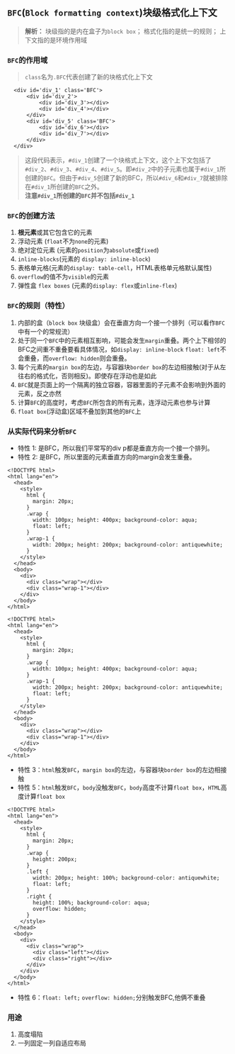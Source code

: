 ## `BFC`(`Block formatting context`)块级格式化上下文
>**解析：** 块级指的是内在盒子为`block box`； 格式化指的是统一的规则； 上下文指的是环境作用域

### `BFC`的作用域
>`class`名为`.BFC`代表创建了新的块格式化上下文
```
  <div id='div_1' class='BFC'>
      <div id='div_2'>
          <div id='div_3'></div>
          <div id='div_4'></div>
      </div>
      <div id='div_5' class='BFC'>
          <div id='div_6'></div>
          <div id='div_7'></div>
      </div>
  </div>
```
>这段代码表示，`#div_1`创建了一个块格式上下文，这个上下文包括了`#div_2`、`#div_3`、`#div_4`、`#div_5`。即`#div_2`中的子元素也属于`#div_1`所创建的`BFC`。但由于`#div_5`创建了新的BFC，所以`#div_6`和`#div_7`就被排除在`#div_1`所创建的`BFC`之外。<br>**注意`#div_1`所创建的`BFC`并不包括`#div_1`**

### `BFC`的创建方法
1. **根元素**或其它包含它的元素
2. 浮动元素 (`float`不为`none`的元素)
3. 绝对定位元素 (元素的`position`为`absolute`或`fixed`)
4. `inline-blocks`(元素的 `display: inline-block`)
5. 表格单元格(元素的`display: table-cell`，HTML表格单元格默认属性)
6. `overflow`的值不为`visible`的元素
7. 弹性盒 `flex boxes` (元素的`display: flex`或`inline-flex`)

### `BFC`的规则（特性）
1. 内部的盒（`block box` 块级盒）会在垂直方向一个接一个排列（可以看作`BFC`中有一个的常规流）
2. 处于同一个`BFC`中的元素相互影响，可能会发生`margin`重叠。两个上下相邻的BFC之间重不重叠要看具体情况，如`display: inline-block` `float: left`不会重叠，而`overflow: hidden`则会重叠。
3. 每个元素的`margin box`的左边，与容器块`border box`的左边相接触(对于从左往右的格式化，否则相反)。即使存在浮动也是如此
4. `BFC`就是页面上的一个隔离的独立容器，容器里面的子元素不会影响到外面的元素，反之亦然
5. 计算`BFC`的高度时，考虑`BFC`所包含的所有元素，连浮动元素也参与计算
6. `float box`(浮动盒)区域不叠加到其他的`BFC`上

### 从实际代码来分析`BFC`
- 特性 1: <html>是BFC，所以我们平常写的div p都是垂直方向一个接一个排列。
- 特性 2: <html>是BFC，所以里面的元素垂直方向的margin会发生重叠。

```
<!DOCTYPE html>
<html lang="en">
  <head>
    <style>
      html {
        margin: 20px;
      }
      .wrap {
        width: 100px; height: 400px; background-color: aqua;
        float: left;
      }
      .wrap-1 {
        width: 200px; height: 200px; background-color: antiquewhite;
      }
    </style>
  </head>
  <body>
    <div>
      <div class="wrap"></div>
      <div class="wrap-1"></div>
    </div>
  </body>
</html>
```
```
<!DOCTYPE html>
<html lang="en">
  <head>
    <style>
      html {
        margin: 20px;
      }
      .wrap {
        width: 100px; height: 400px; background-color: aqua;
      }
      .wrap-1 {
        width: 200px; height: 200px; background-color: antiquewhite;
        float: left;
      }
    </style>
  </head>
  <body>
    <div>
      <div class="wrap"></div>
      <div class="wrap-1"></div>
    </div>
  </body>
</html>
```
- 特性 3：`html`触发`BFC`，`margin box`的左边，与容器块`border box`的左边相接触
- 特性 5：`html`触发`BFC`，`body`没触发`BFC`，`body`高度不计算`float box`，`HTML`高度计算`float box`
```
<!DOCTYPE html>
<html lang="en">
  <head>
    <style>
      html {
        margin: 20px;
      }
      .wrap {
        height: 200px; 
      }
      .left {
        width: 200px; height: 100%; background-color: antiquewhite;
        float: left;
      }
      .right {
        height: 100%; background-color: aqua;
        overflow: hidden;
      }
    </style>
  </head>
  <body>
    <div>
      <div class="wrap">
        <div class="left"></div>
        <div class="right"></div>
      </div>
    </div>
  </body>
</html>
```
- 特性 6：`float: left;` `overflow: hidden;`分别触发BFC,他俩不重叠

### 用途
1. 高度塌陷
2. 一列固定一列自适应布局